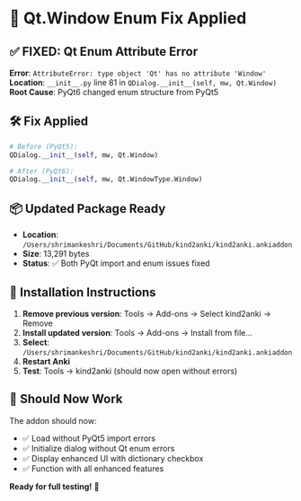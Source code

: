 # 🔧 Qt.Window Enum Fix Applied

## ✅ **FIXED**: Qt Enum Attribute Error
**Error**: `AttributeError: type object 'Qt' has no attribute 'Window'`  
**Location**: `__init__.py` line 81 in `QDialog.__init__(self, mw, Qt.Window)`  
**Root Cause**: PyQt6 changed enum structure from PyQt5  

## 🛠️ **Fix Applied**
```python
# Before (PyQt5):
QDialog.__init__(self, mw, Qt.Window)

# After (PyQt6):
QDialog.__init__(self, mw, Qt.WindowType.Window)
```

## 📦 **Updated Package Ready**
- **Location**: `/Users/shrimankeshri/Documents/GitHub/kind2anki/kind2anki.ankiaddon`
- **Size**: 13,291 bytes
- **Status**: ✅ Both PyQt import and enum issues fixed

## 🚀 **Installation Instructions**
1. **Remove previous version**: Tools → Add-ons → Select kind2anki → Remove
2. **Install updated version**: Tools → Add-ons → Install from file...
3. **Select**: `/Users/shrimankeshri/Documents/GitHub/kind2anki/kind2anki.ankiaddon`
4. **Restart Anki**
5. **Test**: Tools → kind2anki (should now open without errors)

## 🎯 **Should Now Work**
The addon should now:
- ✅ Load without PyQt5 import errors
- ✅ Initialize dialog without Qt enum errors  
- ✅ Display enhanced UI with dictionary checkbox
- ✅ Function with all enhanced features

**Ready for full testing!** 🎉
